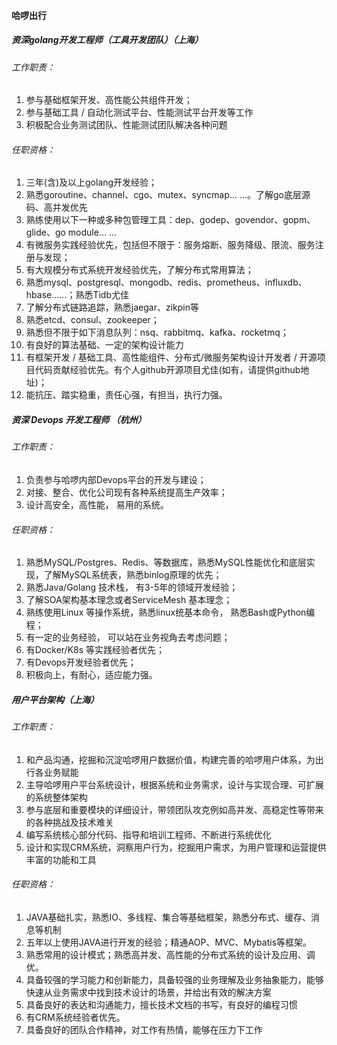 
#### 哈啰出行

##### 资深golang开发工程师（工具开发团队）（上海）

###### 工作职责：
1. 参与基础框架开发、高性能公共组件开发；
2. 参与基础工具 / 自动化测试平台、性能测试平台开发等工作
3. 积极配合业务测试团队、性能测试团队解决各种问题

###### 任职资格：
1. 三年(含)及以上golang开发经验；
3. 熟悉goroutine、channel、cgo、mutex、syncmap… …。了解go底层源码、高并发优先
4. 熟练使用以下一种或多种包管理工具：dep、godep、govendor、gopm、glide、go module… ...
4. 有微服务实践经验优先，包括但不限于：服务熔断、服务降级、限流、服务注册与发现； 
5. 有大规模分布式系统开发经验优先，了解分布式常用算法；
6. 熟悉mysql、postgresql、mongodb、redis、prometheus、influxdb、hbase……；熟悉Tidb尤佳
7. 了解分布式链路追踪，熟悉jaegar、zikpin等
8. 熟悉etcd、consul、zookeeper；
9. 熟悉但不限于如下消息队列：nsq、rabbitmq、kafka、rocketmq；
10. 有良好的算法基础、一定的架构设计能力
11. 有框架开发 / 基础工具、高性能组件、分布式/微服务架构设计开发者 / 开源项目代码贡献经验优先。有个人github开源项目尤佳(如有，请提供github地址)；
12. 能抗压、踏实稳重，责任心强，有担当，执行力强。


##### 资深 Devops 开发工程师 （杭州）

###### 工作职责：
1. 负责参与哈啰内部Devops平台的开发与建设；
2. 对接、整合、优化公司现有各种系统提高生产效率；
3. 设计高安全，高性能， 易用的系统。

###### 任职资格：
1. 熟悉MySQL/Postgres、Redis、等数据库，熟悉MySQL性能优化和底层实现，了解MySQL系统表，熟悉binlog原理的优先；
2. 熟悉Java/Golang 技术栈， 有3-5年的领域开发经验；
3. 了解SOA架构基本理念或者ServiceMesh 基本理念；
4. 熟练使用Linux 等操作系统，熟悉linux统基本命令， 熟悉Bash或Python编程；
5. 有一定的业务经验， 可以站在业务视角去考虑问题；
6. 有Docker/K8s 等实践经验者优先；
7. 有Devops开发经验者优先；
8. 积极向上，有耐心，适应能力强。


##### 用户平台架构（上海）

###### 工作职责：

1. 和产品沟通，挖掘和沉淀哈啰用户数据价值，构建完善的哈啰用户体系，为出行各业务赋能
2. 主导哈啰用户平台系统设计，根据系统和业务需求，设计与实现合理、可扩展的系统整体架构
3. 参与底层和重要模块的详细设计，带领团队攻克例如高并发、高稳定性等带来的各种挑战及技术难关
4. 编写系统核心部分代码、指导和培训工程师、不断进行系统优化 
5. 设计和实现CRM系统，洞察用户行为，挖掘用户需求，为用户管理和运营提供丰富的功能和工具

###### 任职资格：

1. JAVA基础扎实，熟悉IO、多线程、集合等基础框架，熟悉分布式、缓存、消息等机制
2. 五年以上使用JAVA进行开发的经验；精通AOP、MVC、Mybatis等框架。
3. 熟悉常用的设计模式；熟悉高并发、高性能的分布式系统的设计及应用、调优。
4. 具备较强的学习能力和创新能力，具备较强的业务理解及业务抽象能力，能够快速从业务需求中找到技术设计的场景，并给出有效的解决方案
5. 具备良好的表达和沟通能力，擅长技术文档的书写，有良好的编程习惯
6. 有CRM系统经验者优先。
7. 具备良好的团队合作精神，对工作有热情，能够在压力下工作




